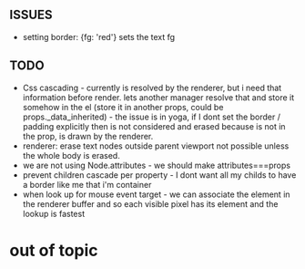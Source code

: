 
## ISSUES

 * setting border: {fg: 'red'} sets the text fg

## TODO
 * Css cascading - currently is resolved by the renderer, but i need that information before render. lets another manager resolve that and store it somehow in the el (store it in another props, could be props._data_inherited) - the issue is in yoga, if I dont set the border / padding explicitly then is not considered and erased because is not in the prop, is drawn by the renderer.
 * renderer: erase text nodes outside parent viewport not possible unless the whole body is erased.
 * we are not using Node.attributes - we should make attributes===props
 * prevent children cascade per property - I dont want all my childs to have a border like me that i'm container
 * when look up for mouse event target - we can associate the element in the renderer buffer and so each visible pixel has its element and the lookup is fastest


# out of topic
<!-- 

lotslots of items when locating clicked: https://github.com/mourner/rbush
word wrap : 
https://github.com/jonschlinkert/word-wrap
http://flickr.github.io/justified-layout/
 * https://dxr.mozilla.org/mozilla-beta/source/toolkit/modules



 notes
 Sequence: CSI = Ps ; Pn m
Mnemonic: SSM
Description: Set specific margin

 This sequence can be used to set any one of the 4 margins. Parameter
 Ps indicates which margin to set (Ps=0 for the top margin, Ps=1 for
 the bottom, Ps=2 for the left and Ps=3 for the right). Pn is the row
 or column to set the margin to. If after this control sequence has
 been processed, the top or bottom margins are not at the top of the
 screen, and the left and right margins are at the screen boundary,
 then the scrolling region is set to the size specified.  If either of
 the left or right margins are not at the screen boundary then the


 Sequence: CSI Pt ; Pb r
Mnemonic: DECSTBM
Description: Set top and bottom margins

                Pt is the number of the top line of the scrolling region;
                Pb is the number of the bottom line of the scrolling region 
                and must be greater than  Pt.
                (The default for Pt is line 1, the default for Pb is the end 
                 of the screen)

Source: <URL:http://www.cs.utk.edu/~shuford/terminal/vt100_reference_card.txt>
Status: DEC private; VT100
-------------------------------------------------------------------------------
Sequence: CSI Pn1 ; Pn2 ; Pn3 ; Pn4 r
Mnemonic: CSR
Description: Change Scrolling Region

Where 3 or more parameters are specified, the parameters are the top,
bottom, left and right margins respectively. If you omit the last
parameter, the extreme edge of the screen is assumed to be the right
margin.

If any of the parameters are out of bounds, they are clipped. If any
of the parameters would cause an overlap (i.e. the bottom margin is
higher than the top margin, or the right margin is less that the left
margin), then this command is ignored and no scrolling region or
window will be active. If all of the parameters are correct, then the
cursor is moved to the top left hand corner of the newly-created
region. The new region will now define the bounds of all scroll and
cursor motion operations. 

[ If only two parameters are specified, this behaves as DECSTBM ] -->
